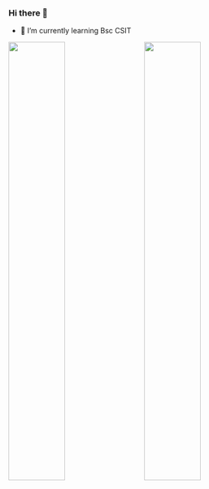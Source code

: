 ### Hi there 👋



- 🌱 I’m currently learning Bsc CSIT
 <!-- 
- 👯 I’m looking to collaborate on ...
- 🤔 I’m looking for help with ...
- 💬 Ask me about ...
- 📫 How to reach me: ...
- 😄 Pronouns: ...
- ⚡ Fun fact: ...
-->
<img align="left" width="47%" bg_color="red" src="https://github-readme-stats.vercel.app/api?username=vinsmoke55&show_icons=true&theme=dark">
<img align="right" width="47%" src="https://github-readme-stats.vercel.app/api/top-langs/?username=vinsmoke55&layout=compact&theme=dark")(https://github.com/vinsmoke55/github-readme-stats">

